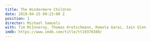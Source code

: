 ```yaml
---
title: The Windermere Children
date: 2019-04-25 09:23:00 Z
position: 1
director: Michael Samuels
with: Tim McInnerny, Thomas Kretschmann, Romola Garai, Iain Glen
imdb: https://www.imdb.com/title/tt10370380/
---
```


